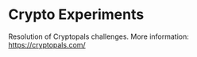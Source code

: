 # Crypto Experiments

Resolution of Cryptopals challenges.
More information: https://cryptopals.com/

